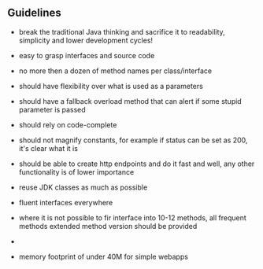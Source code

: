 ## Guidelines

* break the traditional Java thinking and sacrifice it to readability, simplicity and lower development cycles!
* easy to grasp interfaces and source code
* no more then a dozen of method names per class/interface
* should have flexibility over what is used as a parameters
* should have a fallback overload method that can alert if some stupid parameter is passed
* should rely on code-complete
* should not magnify constants, for example if status can be set as 200, it's clear what it is
* should be able to create http endpoints and do it fast and well, any other functionality is of lower importance
* reuse JDK classes as much as possible
* fluent interfaces everywhere

* where it is not possible to fir interface into 10-12 methods, all frequent methods extended method version should be provided
* 

* memory footprint of under 40M for simple webapps

